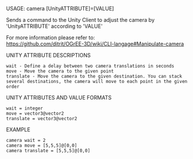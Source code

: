 USAGE:  camera [UnityATTRIBUTE]=[VALUE]   

Sends a command to the Unity Client to adjust the camera by 'UnityATTRIBUTE' according to 'VALUE'   

For more information please refer to:   
https://github.com/ditrit/OGrEE-3D/wiki/CLI-langage#Manipulate-camera

UNITY ATTRIBUTE DESCRIPTIONS

    wait - Define a delay between two camera translations in seconds
    move - Move the camera to the given point
    translate - Move the camera to the given destination. You can stack several destinations, the camera will move to each point in the given order


UNITY ATTRIBUTES AND VALUE FORMATS

    wait = integer
    move = vector3@vector2
    translate = vector3@vector2


EXAMPLE

    camera wait = 2
    camera move = [5,5,5]@[0,0]
    camera translate = [5,5,5]@[0,0]